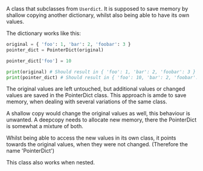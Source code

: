 A class that subclasses from `Userdict`. It is supposed to save memory by shallow copying another dictionary, whilst also being able to have its own values.

The dictionary works like this:

```py
original = { 'foo': 1, 'bar': 2, 'foobar': 3 }
pointer_dict = PointerDict(original)

pointer_dict['foo'] = 10

print(original) # Should result in { 'foo': 1, 'bar': 2, 'foobar': 3 }
print(pointer_dict) # Should result in { 'foo': 10, 'bar': 2, 'foobar': 3 }
```

The original values are left untouched, but additional values or changed values are saved in the PointerDict class.
This approach is amde to save memory, when dealing with several variations of the same class.

A shallow copy would change the original values as well, this behaviour is unwanted.
A deepcopy needs to allocate new memory, there the PointerDict is somewhat a mixture of both.

Whilst being able to access the new values in its own class, it points towards the original values, when they were not changed.
(Therefore the name 'PointerDict')

This class also works when nested.